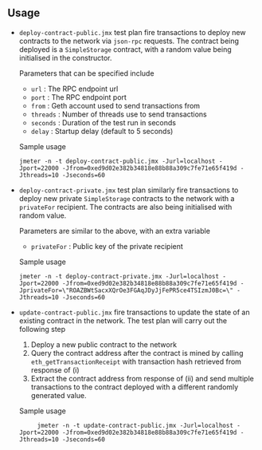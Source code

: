  ## Usage

 * `deploy-contract-public.jmx` test plan fire transactions to deploy new contracts to the network via `json-rpc` requests. The contract being deployed is a `SimpleStorage` contract, with a random value being initialised in the constructor.  
   
   Parameters that can be specified include  
     * `url` : The RPC endpoint url  
     * `port` : The RPC endpoint port  
     * `from` : Geth account used to send transactions from  
     * `threads` : Number of threads use to send transactions  
     * `seconds` : Duration of the test run in seconds  
     * `delay` : Startup delay (default to 5 seconds)  
        
   Sample usage
    ```shell script
    jmeter -n -t deploy-contract-public.jmx -Jurl=localhost -Jport=22000 -Jfrom=0xed9d02e382b34818e88b88a309c7fe71e65f419d -Jthreads=10 -Jseconds=60
    ```

  
 * `deploy-contract-private.jmx` test plan similarly fire transactions to deploy new private `SimpleStorage` contracts to the network with a `privateFor` recipient. The contracts are also being initialised with random value.
 
    Parameters are similar to the above, with an extra variable  
      * `privateFor` : Public key of the private recipient
      
    Sample usage
    ```shell script
    jmeter -n -t deploy-contract-private.jmx -Jurl=localhost -Jport=22000 -Jfrom=0xed9d02e382b34818e88b88a309c7fe71e65f419d -JprivateFor=\"ROAZBWtSacxXQrOe3FGAqJDyJjFePR5ce4TSIzmJ0Bc=\" -Jthreads=10 -Jseconds=60
    ```
   
   
 * `update-contract-public.jmx` fire transactions to update the state of an existing contract in the network. The test plan will carry out the following step
    1. Deploy a new public contract to the network
    2. Query the contract address after the contract is mined by calling `eth_getTransactionReceipt` with transaction hash retrieved from response of (i)
    3. Extract the contract address from response of (ii) and send multiple transactions to the contract deployed with a different randomly generated value.
    
    Sample usage
    ```shell script
         jmeter -n -t update-contract-public.jmx -Jurl=localhost -Jport=22000 -Jfrom=0xed9d02e382b34818e88b88a309c7fe71e65f419d -Jthreads=10 -Jseconds=60
    ```